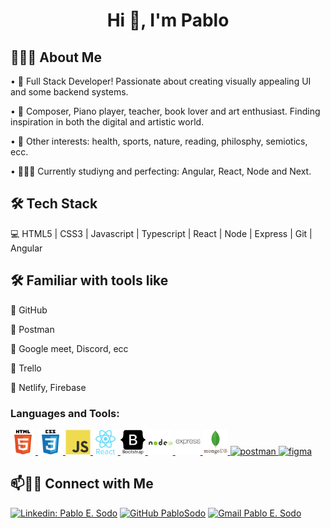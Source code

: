 <h1 align="center">Hi 👋, I'm Pablo</h1>

👨🏻‍💻 About Me 
---

• 🤔 Full Stack Developer! Passionate about creating visually appealing UI and some backend systems.

• 🌱 Composer, Piano player, teacher, book lover and art enthusiast. Finding inspiration in both the digital and artistic world.  

• 🌟 Other interests: health, sports, nature, reading, philosphy, semiotics, ecc.  

• 👨🏻‍💻 Currently studiyng and perfecting: Angular, React, Node and Next. 

🛠 Tech Stack
---
💻 HTML5 | CSS3 | Javascript | Typescript | React | Node | Express | Git | Angular


🛠 Familiar with tools like
---
🔧 GitHub

🔧 Postman

🔧 Google meet, Discord, ecc 

🔧  Trello 

🔧 Netlify, Firebase 

<h3 align="left">Languages and Tools:</h3>
<p> 
    <a href="https://www.w3.org/html/" target="_blank" rel="noreferrer"> <img src="https://raw.githubusercontent.com/devicons/devicon/master/icons/html5/html5-original-wordmark.svg" alt="html5" width="40" height="40"/> </a>
    <a href="https://www.w3schools.com/css/" target="_blank" rel="noreferrer"> <img src="https://raw.githubusercontent.com/devicons/devicon/master/icons/css3/css3-original-wordmark.svg" alt="css3" width="40" height="40"/> </a> 
    <a href="https://developer.mozilla.org/en-US/docs/Web/JavaScript" target="_blank" rel="noreferrer"> <img src="https://raw.githubusercontent.com/devicons/devicon/master/icons/javascript/javascript-original.svg" alt="javascript" width="40" height="40"/> </a> 
    <a href="https://reactjs.org/" target="_blank" rel="noreferrer"> <img src="https://raw.githubusercontent.com/devicons/devicon/master/icons/react/react-original-wordmark.svg" alt="react" width="40" height="40"/> </a> 
    <a href="https://getbootstrap.com" target="_blank" rel="noreferrer"> <img src="https://raw.githubusercontent.com/devicons/devicon/master/icons/bootstrap/bootstrap-plain-wordmark.svg" alt="bootstrap" width="40" height="40"/> </a> 
    <a href="https://nodejs.org" target="_blank" rel="noreferrer"> <img src="https://raw.githubusercontent.com/devicons/devicon/master/icons/nodejs/nodejs-original-wordmark.svg" alt="nodejs" width="40" height="40"/> </a> 
    <a href="https://expressjs.com" target="_blank" rel="noreferrer"> <img src="https://raw.githubusercontent.com/devicons/devicon/master/icons/express/express-original-wordmark.svg" alt="express" width="40" height="40"/> </a> 
    <a href="https://www.mongodb.com/" target="_blank" rel="noreferrer"> <img src="https://raw.githubusercontent.com/devicons/devicon/master/icons/mongodb/mongodb-original-wordmark.svg" alt="mongodb" width="40" height="40"/> </a> 
    <a href="https://postman.com" target="_blank" rel="noreferrer"> <img src="https://www.vectorlogo.zone/logos/getpostman/getpostman-icon.svg" alt="postman" width="40" height="40"/> </a> 
    <a href="https://www.figma.com/" target="_blank" rel="noreferrer"> <img src="https://www.vectorlogo.zone/logos/figma/figma-icon.svg" alt="figma" width="40" height="40"/> </a> 
</p>


📫🤝🏻 Connect with Me
---
[![Linkedin: Pablo E. Sodo](https://img.shields.io/badge/-PabloE.Sodo-blue?style=flatsquare&logo=Linkedin&logoColor=white&link=https://www.linkedin.com/in/pabloesodo/)](https://www.linkedin.com/in/pabloesodo)
[![GitHub PabloSodo](https://img.shields.io/github/followers/PabloSodo?label=follow&style=social)](https://github.com/PabloSodo)
[![Gmail Pablo E. Sodo](https://img.shields.io/badge/Gmail-pablosodo%40gmail.com-success)](mailto:pablosodo@gmail.com)
